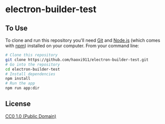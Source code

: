 # electron-builder-test

## To Use

To clone and run this repository you'll need [Git](https://git-scm.com) and [Node.js](https://nodejs.org/en/download/) (which comes with [npm](http://npmjs.com)) installed on your computer. From your command line:

```bash
# Clone this repository
git clone https://github.com/haoxi911/electron-builder-test.git
# Go into the repository
cd electron-builder-test
# Install dependencies
npm install
# Run the app
npm run app:dir
```

## License

[CC0 1.0 (Public Domain)](LICENSE.md)
